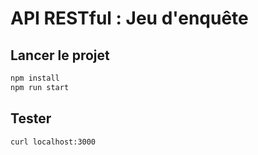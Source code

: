 # API RESTful : Jeu d'enquête

## Lancer le projet

```bash
npm install
npm run start
```

## Tester

```bash
curl localhost:3000
```
